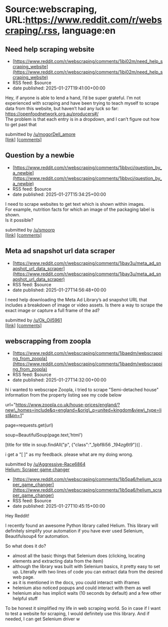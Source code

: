 # Source:webscraping, URL:https://www.reddit.com/r/webscraping/.rss, language:en

## Need help scraping website
 - [https://www.reddit.com/r/webscraping/comments/1ibi02m/need_help_scraping_website](https://www.reddit.com/r/webscraping/comments/1ibi02m/need_help_scraping_website)
 - RSS feed: $source
 - date published: 2025-01-27T19:41:00+00:00

<!-- SC_OFF --><div class="md"><p>Hey, if anyone is able to lend a hand, I’d be super grateful. I’m not experienced with scraping and have been trying to teach myself to scrape data from this website, but haven’t had any luck so far: <a href="https://openfoodnetwork.org.au/producers#/">https://openfoodnetwork.org.au/producers#/</a><br/> The problem is that each entry is in a dropdown, and I can’t figure out how to get past that</p> </div><!-- SC_ON --> &#32; submitted by &#32; <a href="https://www.reddit.com/user/mogorDell_amore"> /u/mogorDell_amore </a> <br/> <span><a href="https://www.reddit.com/r/webscraping/comments/1ibi02m/need_help_scraping_website/">[link]</a></span> &#32; <span><a href="https://www.reddit.com/r/webscraping/comments/1ibi02m/need_help_scraping_website/">[comments]</a></span>

## Question by a newbie
 - [https://www.reddit.com/r/webscraping/comments/1ibbvcj/question_by_a_newbie](https://www.reddit.com/r/webscraping/comments/1ibbvcj/question_by_a_newbie)
 - RSS feed: $source
 - date published: 2025-01-27T15:34:25+00:00

<!-- SC_OFF --><div class="md"><p>I need to scrape websites to get text which is shown within images.<br/> For example, nutrition facts for which an image of the packaging label is shown.<br/> Is it possible?</p> </div><!-- SC_ON --> &#32; submitted by &#32; <a href="https://www.reddit.com/user/smoorp"> /u/smoorp </a> <br/> <span><a href="https://www.reddit.com/r/webscraping/comments/1ibbvcj/question_by_a_newbie/">[link]</a></span> &#32; <span><a href="https://www.reddit.com/r/webscraping/comments/1ibbvcj/question_by_a_newbie/">[comments]</a></span>

## Meta ad snapshot url data scraper
 - [https://www.reddit.com/r/webscraping/comments/1ibay3u/meta_ad_snapshot_url_data_scraper](https://www.reddit.com/r/webscraping/comments/1ibay3u/meta_ad_snapshot_url_data_scraper)
 - RSS feed: $source
 - date published: 2025-01-27T14:56:48+00:00

<!-- SC_OFF --><div class="md"><p>I need help downloading the Meta Ad Library’s ad snapshot URL that includes a breakdown of image or video assets. Is there a way to scrape the exact image or capture a full frame of the ad?</p> </div><!-- SC_ON --> &#32; submitted by &#32; <a href="https://www.reddit.com/user/Ok_Oil5961"> /u/Ok_Oil5961 </a> <br/> <span><a href="https://www.reddit.com/r/webscraping/comments/1ibay3u/meta_ad_snapshot_url_data_scraper/">[link]</a></span> &#32; <span><a href="https://www.reddit.com/r/webscraping/comments/1ibay3u/meta_ad_snapshot_url_data_scraper/">[comments]</a></span>

## webscrapping from zoopla
 - [https://www.reddit.com/r/webscraping/comments/1ibaedm/webscrapping_from_zoopla](https://www.reddit.com/r/webscraping/comments/1ibaedm/webscrapping_from_zoopla)
 - RSS feed: $source
 - date published: 2025-01-27T14:32:00+00:00

<!-- SC_OFF --><div class="md"><p>hi i wanted to webscrape Zoopla, i tried to scrape &quot;Semi-detached house&quot; information from the property listing see my code below</p> <p>url=&quot;<a href="https://www.zoopla.co.uk/house-prices/england/?new%5C_homes=include&amp;q=england+&amp;orig%5C_q=united+kingdom&amp;view%5C_type=list&amp;pn=1">https://www.zoopla.co.uk/house-prices/england/?new\_homes=include&amp;q=england+&amp;orig\_q=united+kingdom&amp;view\_type=list&amp;pn=1</a>&quot;</p> <p>page=requests.get(url)</p> <p>soup=BeautifulSoup(page.text,&#39;html&#39;)</p> <p>[title for title in soup.findAll(&quot;p&quot;, {&quot;class&quot;:&quot;_1pbf8i56 _194zg6t9&quot;})] .</p> <p>i get a &quot;[ ]&quot; as my feedback. please what are my doing wrong.</p> </div><!-- SC_ON --> &#32; submitted by &#32; <a href="https://www.reddit.com/user/Aggressive-Race6864"> /u/Aggressive-Race6864 </a> <br/> <span><a href="https://www.reddit.com/r/webscraping/comments/1ibaedm/webscrapping_from_zoopla

## Helium: Scraper game changer
 - [https://www.reddit.com/r/webscraping/comments/1ib5pa6/helium_scraper_game_changer](https://www.reddit.com/r/webscraping/comments/1ib5pa6/helium_scraper_game_changer)
 - RSS feed: $source
 - date published: 2025-01-27T10:45:15+00:00

<!-- SC_OFF --><div class="md"><p>Hey Reddit! </p> <p>I recently found an awesome Python library called Helium. This library will definitely simplify your automation if you have ever used Selenium, Beautifulsoup4 for automation.</p> <p>So what does it do?</p> <ul> <li>almost all the basic things that Selenium does (clicking, locating elements and extracting data from the item)</li> <li>although the library was built with Selenium basics, it pretty easy to set up. Literally with two lines of code you can extract data from the desired web page.</li> <li>as it is mentioned in the docs, you could interact with iframes </li> <li>helenium also noticed popups and could interact with them as well</li> <li>helenium also has implicit waits (10 seconds by default) and a few other helpful stuff</li> </ul> <p>To be honest it simplified my life in web scraping world. So in case if I want to test a website for scraping, I would definitely use this library. And if needed, I can get Selenium driver w

